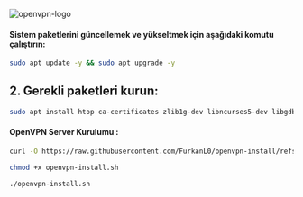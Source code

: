 ![openvpn-logo](https://github.com/user-attachments/assets/7d10c333-3b13-45cf-ab6b-5278e9bd03a2)



#### Sistem paketlerini güncellemek ve yükseltmek için aşağıdaki komutu çalıştırın:

```bash
sudo apt update -y && sudo apt upgrade -y
```
## 2. Gerekli paketleri kurun:

```bash
sudo apt install htop ca-certificates zlib1g-dev libncurses5-dev libgdbm-dev libnss3-dev tmux iptables curl nvme-cli git wget make jq libleveldb-dev build-essential pkg-config ncdu tar clang bsdmainutils lsb-release libssl-dev libreadline-dev libffi-dev jq gcc screen unzip lz4 -y
```

#### OpenVPN Server Kurulumu : 

```bash
curl -O https://raw.githubusercontent.com/FurkanL0/openvpn-install/refs/heads/master/openvpn-install.sh
```
```bash
chmod +x openvpn-install.sh
```
```bash
./openvpn-install.sh
```
